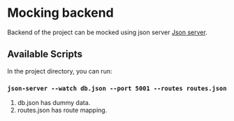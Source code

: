 # Mocking backend 

Backend of the project can be mocked using json server  [Json server](https://github.com/typicode/json-server).

## Available Scripts

In the project directory, you can run:

### `json-server --watch db.json --port 5001 --routes routes.json`


1. db.json has dummy data.
2. routes.json has route mapping.